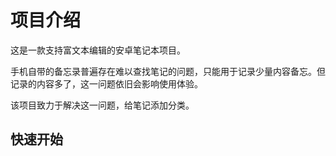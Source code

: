 # 项目介绍
这是一款支持富文本编辑的安卓笔记本项目。

手机自带的备忘录普遍存在难以查找笔记的问题，只能用于记录少量内容备忘。但记录的内容多了，这一问题依旧会影响使用体验。

该项目致力于解决这一问题，给笔记添加分类。

## 快速开始